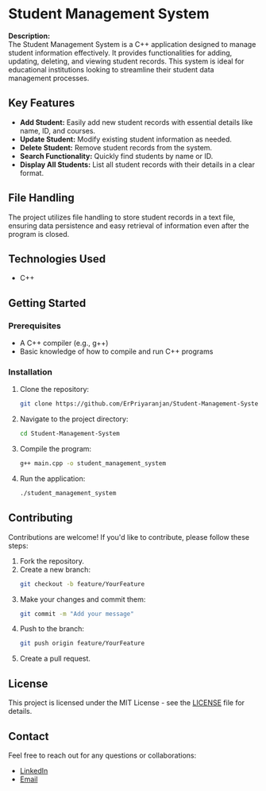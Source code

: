 # Student Management System

**Description:**  
The Student Management System is a C++ application designed to manage student information effectively. It provides functionalities for adding, updating, deleting, and viewing student records. This system is ideal for educational institutions looking to streamline their student data management processes.

## Key Features

- **Add Student:** Easily add new student records with essential details like name, ID, and courses.
- **Update Student:** Modify existing student information as needed.
- **Delete Student:** Remove student records from the system.
- **Search Functionality:** Quickly find students by name or ID.
- **Display All Students:** List all student records with their details in a clear format.

## File Handling

The project utilizes file handling to store student records in a text file, ensuring data persistence and easy retrieval of information even after the program is closed.

## Technologies Used

- C++

## Getting Started

### Prerequisites

- A C++ compiler (e.g., g++)
- Basic knowledge of how to compile and run C++ programs

### Installation

1. Clone the repository:
   ```bash
   git clone https://github.com/ErPriyaranjan/Student-Management-System.git

2. Navigate to the project directory:
   ```bash
   cd Student-Management-System
   ```
3. Compile the program:
   ```bash
   g++ main.cpp -o student_management_system
   ```
4. Run the application:
   ```bash
   ./student_management_system
   ```

## Contributing

Contributions are welcome! If you'd like to contribute, please follow these steps:

1. Fork the repository.
2. Create a new branch:
   ```bash
   git checkout -b feature/YourFeature
   ```
3. Make your changes and commit them:
   ```bash
   git commit -m "Add your message"
   ```
4. Push to the branch:
   ```bash
   git push origin feature/YourFeature
   ```
5. Create a pull request.

## License

This project is licensed under the MIT License - see the [LICENSE](LICENSE) file for details.

## Contact

Feel free to reach out for any questions or collaborations:

- [LinkedIn](https://linkedin.com/in/csepriyaranjan)
- [Email](mailto:your-email@example.com)
